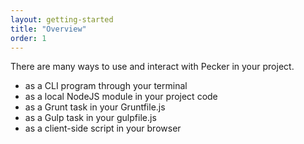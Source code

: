 ```yaml
---
layout: getting-started
title: "Overview"
order: 1
---
```


There are many ways to use and interact with Pecker in your project.

* as a CLI program through your terminal
* as a local NodeJS module in your project code
* as a Grunt task in your Gruntfile.js
* as a Gulp task in your gulpfile.js
* as a client-side script in your browser

